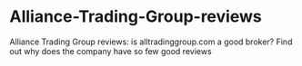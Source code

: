 # Alliance-Trading-Group-reviews
Alliance Trading Group reviews: is alltradinggroup.com a good broker? Find out why does the company have so few good reviews

